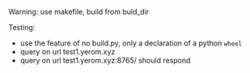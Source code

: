 Warning: use makefile, build from buld_dir

Testing:

-   use the feature of no build.py, only a declaration of a python `wheel`
-   query on url test1.yerom.xyz
-   query on url test1.yerom.xyz:8765/ should respond
